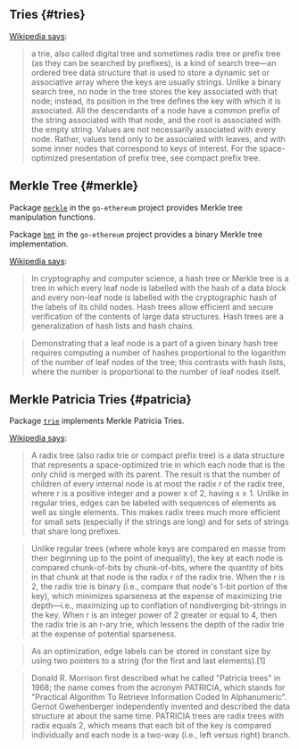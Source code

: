 ## Tries {#tries}
[Wikipedia says](https://en.wikipedia.org/wiki/Trie): 

> a trie, also called digital tree and sometimes radix tree or prefix tree (as they can be searched by prefixes), is a kind of search tree—an ordered tree data structure that is used to store a dynamic set or associative array where the keys are usually strings. Unlike a binary search tree, no node in the tree stores the key associated with that node; instead, its position in the tree defines the key with which it is associated. All the descendants of a node have a common prefix of the string associated with that node, and the root is associated with the empty string. Values are not necessarily associated with every node. Rather, values tend only to be associated with leaves, and with some inner nodes that correspond to keys of interest. For the space-optimized presentation of prefix tree, see compact prefix tree.

## Merkle Tree {#merkle}
Package [`merkle`](https://godoc.org/github.com/google/trillian/merkle) in the `go-ethereum` project provides Merkle tree manipulation functions.

Package [`bmt`](https://godoc.org/github.com/ethereum/go-ethereum/bmt) in the `go-ethereum` project provides a binary Merkle tree implementation.

[Wikipedia says](https://en.wikipedia.org/wiki/Merkle_tree): 
> In cryptography and computer science, a hash tree or Merkle tree is a tree in which every leaf node is labelled with the hash of a data block and every non-leaf node is labelled with the cryptographic hash of the labels of its child nodes. Hash trees allow efficient and secure verification of the contents of large data structures. Hash trees are a generalization of hash lists and hash chains.

> Demonstrating that a leaf node is a part of a given binary hash tree requires computing a number of hashes proportional to the logarithm of the number of leaf nodes of the tree; this contrasts with hash lists, where the number is proportional to the number of leaf nodes itself.

## Merkle Patricia Tries {#patricia}
Package [`trie`](https://godoc.org/github.com/ethereum/go-ethereum/trie) implements Merkle Patricia Tries.

[Wikipedia says](https://en.wikipedia.org/wiki/Radix_tree): 
> A radix tree (also radix trie or compact prefix tree) is a data structure that represents a space-optimized trie in which each node that is the only child is merged with its parent. The result is that the number of children of every internal node is at most the radix r of the radix tree, where r is a positive integer and a power x of 2, having x ≥ 1. Unlike in regular tries, edges can be labeled with sequences of elements as well as single elements. This makes radix trees much more efficient for small sets (especially if the strings are long) and for sets of strings that share long prefixes.

> Unlike regular trees (where whole keys are compared en masse from their beginning up to the point of inequality), the key at each node is compared chunk-of-bits by chunk-of-bits, where the quantity of bits in that chunk at that node is the radix r of the radix trie. When the r is 2, the radix trie is binary (i.e., compare that node's 1-bit portion of the key), which minimizes sparseness at the expense of maximizing trie depth—i.e., maximizing up to conflation of nondiverging bit-strings in the key. When r is an integer power of 2 greater or equal to 4, then the radix trie is an r-ary trie, which lessens the depth of the radix trie at the expense of potential sparseness.

> As an optimization, edge labels can be stored in constant size by using two pointers to a string (for the first and last elements).[1]

> Donald R. Morrison first described what he called "Patricia trees" in 1968; the name comes from the acronym PATRICIA, which stands for "Practical Algorithm To Retrieve Information Coded In Alphanumeric". Gernot Gwehenberger independently invented and described the data structure at about the same time. PATRICIA trees are radix trees with radix equals 2, which means that each bit of the key is compared individually and each node is a two-way (i.e., left versus right) branch.


